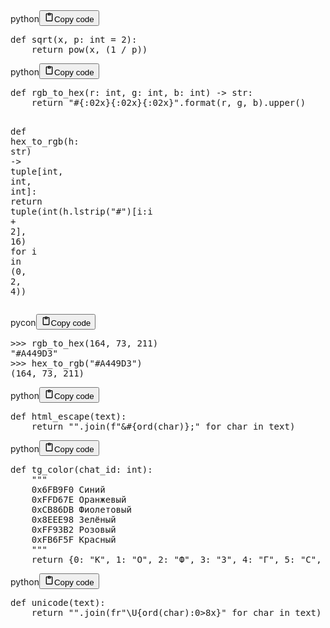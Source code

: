 <div class="code_element"><div class="lang_line"><text>python</text><button class="copy_code_button" onclick="CopyCode(this)"><svg style="width: 1.2em;height: 1.2em;" aria-hidden="true" xmlns="http://www.w3.org/2000/svg" fill="none" viewBox="0 0 24 24"><path stroke="currentColor" stroke-linecap="round" stroke-linejoin="round" stroke-width="2" d="M15 4h3a1 1 0 0 1 1 1v15a1 1 0 0 1-1 1H6a1 1 0 0 1-1-1V5a1 1 0 0 1 1-1h3m0 3h6m-5-4v4h4V3h-4Z"/></svg><text>Copy code</text></button></div><div class="code"><div class="highlight"><pre><span></span><span class="k">def</span> <span class="nf">sqrt</span><span class="p">(</span><span class="n">x</span><span class="p">,</span> <span class="n">p</span><span class="p">:</span> <span class="nb">int</span> <span class="o">=</span> <span class="mi">2</span><span class="p">):</span>
    <span class="k">return</span> <span class="nb">pow</span><span class="p">(</span><span class="n">x</span><span class="p">,</span> <span class="p">(</span><span class="mi">1</span> <span class="o">/</span> <span class="n">p</span><span class="p">))</span>
</pre></div></div></div>
<div class="code_element"><div class="lang_line"><text>python</text><button class="copy_code_button" onclick="CopyCode(this)"><svg style="width: 1.2em;height: 1.2em;" aria-hidden="true" xmlns="http://www.w3.org/2000/svg" fill="none" viewBox="0 0 24 24"><path stroke="currentColor" stroke-linecap="round" stroke-linejoin="round" stroke-width="2" d="M15 4h3a1 1 0 0 1 1 1v15a1 1 0 0 1-1 1H6a1 1 0 0 1-1-1V5a1 1 0 0 1 1-1h3m0 3h6m-5-4v4h4V3h-4Z"/></svg><text>Copy code</text></button></div><div class="code"><div class="highlight"><pre><span></span><span class="k">def</span> <span class="nf">rgb_to_hex</span><span class="p">(</span><span class="n">r</span><span class="p">:</span> <span class="nb">int</span><span class="p">,</span> <span class="n">g</span><span class="p">:</span> <span class="nb">int</span><span class="p">,</span> <span class="n">b</span><span class="p">:</span> <span class="nb">int</span><span class="p">)</span> <span class="o">-&gt;</span> <span class="nb">str</span><span class="p">:</span>
    <span class="k">return</span> <span class="s2">&quot;#</span><span class="si">{:02x}{:02x}{:02x}</span><span class="s2">&quot;</span><span class="o">.</span><span class="n">format</span><span class="p">(</span><span class="n">r</span><span class="p">,</span> <span class="n">g</span><span class="p">,</span> <span class="n">b</span><span class="p">)</span><span class="o">.</span><span class="n">upper</span><span class="p">()</span>

<span class="k">def</span> <span class="nf">hex_to_rgb</span><span class="p">(</span><span class="n">h</span><span class="p">:</span> <span class="nb">str</span><span class="p">)</span> <span class="o">-&gt;</span> <span class="nb">tuple</span><span class="p">[</span><span class="nb">int</span><span class="p">,</span> <span class="nb">int</span><span class="p">,</span> <span class="nb">int</span><span class="p">]:</span>
    <span class="k">return</span> <span class="nb">tuple</span><span class="p">(</span><span class="nb">int</span><span class="p">(</span><span class="n">h</span><span class="o">.</span><span class="n">lstrip</span><span class="p">(</span><span class="s2">&quot;#&quot;</span><span class="p">)[</span><span class="n">i</span><span class="p">:</span><span class="n">i</span> <span class="o">+</span> <span class="mi">2</span><span class="p">],</span> <span class="mi">16</span><span class="p">)</span> <span class="k">for</span> <span class="n">i</span> <span class="ow">in</span> <span class="p">(</span><span class="mi">0</span><span class="p">,</span> <span class="mi">2</span><span class="p">,</span> <span class="mi">4</span><span class="p">))</span>
</pre></div></div></div>
<div class="code_element"><div class="lang_line"><text>pycon</text><button class="copy_code_button" onclick="CopyCode(this)"><svg style="width: 1.2em;height: 1.2em;" aria-hidden="true" xmlns="http://www.w3.org/2000/svg" fill="none" viewBox="0 0 24 24"><path stroke="currentColor" stroke-linecap="round" stroke-linejoin="round" stroke-width="2" d="M15 4h3a1 1 0 0 1 1 1v15a1 1 0 0 1-1 1H6a1 1 0 0 1-1-1V5a1 1 0 0 1 1-1h3m0 3h6m-5-4v4h4V3h-4Z"/></svg><text>Copy code</text></button></div><div class="code"><div class="highlight"><pre><span></span><span class="unselectable"><span class="o">&gt;&gt;&gt;</span> </span><span class="n">rgb_to_hex</span><span class="p">(</span><span class="mi">164</span><span class="p">,</span> <span class="mi">73</span><span class="p">,</span> <span class="mi">211</span><span class="p">)</span>
<span class="unselectable"><span class="go">&quot;#A449D3&quot;</span>
<span class="o">&gt;&gt;&gt; </span></span><span class="n">hex_to_rgb</span><span class="p">(</span><span class="s2">&quot;#A449D3&quot;</span><span class="p">)</span>
<span class="unselectable"><span class="go">(164, 73, 211)</span>
</span></pre></div></div></div>
<div class="code_element"><div class="lang_line"><text>python</text><button class="copy_code_button" onclick="CopyCode(this)"><svg style="width: 1.2em;height: 1.2em;" aria-hidden="true" xmlns="http://www.w3.org/2000/svg" fill="none" viewBox="0 0 24 24"><path stroke="currentColor" stroke-linecap="round" stroke-linejoin="round" stroke-width="2" d="M15 4h3a1 1 0 0 1 1 1v15a1 1 0 0 1-1 1H6a1 1 0 0 1-1-1V5a1 1 0 0 1 1-1h3m0 3h6m-5-4v4h4V3h-4Z"/></svg><text>Copy code</text></button></div><div class="code"><div class="highlight"><pre><span></span><span class="k">def</span> <span class="nf">html_escape</span><span class="p">(</span><span class="n">text</span><span class="p">):</span>
    <span class="k">return</span> <span class="s2">&quot;&quot;</span><span class="o">.</span><span class="n">join</span><span class="p">(</span><span class="sa">f</span><span class="s2">&quot;&amp;#</span><span class="si">{</span><span class="nb">ord</span><span class="p">(</span><span class="n">char</span><span class="p">)</span><span class="si">}</span><span class="s2">;&quot;</span> <span class="k">for</span> <span class="n">char</span> <span class="ow">in</span> <span class="n">text</span><span class="p">)</span>
</pre></div></div></div>
<div class="code_element"><div class="lang_line"><text>python</text><button class="copy_code_button" onclick="CopyCode(this)"><svg style="width: 1.2em;height: 1.2em;" aria-hidden="true" xmlns="http://www.w3.org/2000/svg" fill="none" viewBox="0 0 24 24"><path stroke="currentColor" stroke-linecap="round" stroke-linejoin="round" stroke-width="2" d="M15 4h3a1 1 0 0 1 1 1v15a1 1 0 0 1-1 1H6a1 1 0 0 1-1-1V5a1 1 0 0 1 1-1h3m0 3h6m-5-4v4h4V3h-4Z"/></svg><text>Copy code</text></button></div><div class="code"><div class="highlight"><pre><span></span><span class="k">def</span> <span class="nf">tg_color</span><span class="p">(</span><span class="n">chat_id</span><span class="p">:</span> <span class="nb">int</span><span class="p">):</span>
<span class="w">    </span><span class="sd">&quot;&quot;&quot;</span>
<span class="sd">    0x6FB9F0 Синий</span>
<span class="sd">    0xFFD67E Оранжевый</span>
<span class="sd">    0xCB86DB Фиолетовый</span>
<span class="sd">    0x8EEE98 Зелёный</span>
<span class="sd">    0xFF93B2 Розовый</span>
<span class="sd">    0xFB6F5F Красный</span>
<span class="sd">    &quot;&quot;&quot;</span>
    <span class="k">return</span> <span class="p">{</span><span class="mi">0</span><span class="p">:</span> <span class="s2">&quot;К&quot;</span><span class="p">,</span> <span class="mi">1</span><span class="p">:</span> <span class="s2">&quot;О&quot;</span><span class="p">,</span> <span class="mi">2</span><span class="p">:</span> <span class="s2">&quot;Ф&quot;</span><span class="p">,</span> <span class="mi">3</span><span class="p">:</span> <span class="s2">&quot;З&quot;</span><span class="p">,</span> <span class="mi">4</span><span class="p">:</span> <span class="s2">&quot;Г&quot;</span><span class="p">,</span> <span class="mi">5</span><span class="p">:</span> <span class="s2">&quot;С&quot;</span><span class="p">,</span> <span class="mi">6</span><span class="p">:</span> <span class="s2">&quot;Р&quot;</span><span class="p">}[</span><span class="nb">abs</span><span class="p">(</span><span class="n">chat_id</span><span class="p">)</span> <span class="o">%</span> <span class="mi">7</span><span class="p">]</span>
</pre></div></div></div>
<div class="code_element"><div class="lang_line"><text>python</text><button class="copy_code_button" onclick="CopyCode(this)"><svg style="width: 1.2em;height: 1.2em;" aria-hidden="true" xmlns="http://www.w3.org/2000/svg" fill="none" viewBox="0 0 24 24"><path stroke="currentColor" stroke-linecap="round" stroke-linejoin="round" stroke-width="2" d="M15 4h3a1 1 0 0 1 1 1v15a1 1 0 0 1-1 1H6a1 1 0 0 1-1-1V5a1 1 0 0 1 1-1h3m0 3h6m-5-4v4h4V3h-4Z"/></svg><text>Copy code</text></button></div><div class="code"><div class="highlight"><pre><span></span><span class="k">def</span> <span class="nf">unicode</span><span class="p">(</span><span class="n">text</span><span class="p">):</span>
    <span class="k">return</span> <span class="s2">&quot;&quot;</span><span class="o">.</span><span class="n">join</span><span class="p">(</span><span class="sa">fr</span><span class="s2">&quot;\U</span><span class="si">{</span><span class="nb">ord</span><span class="p">(</span><span class="n">char</span><span class="p">)</span><span class="si">:</span><span class="s2">0&gt;8x</span><span class="si">}</span><span class="s2">&quot;</span> <span class="k">for</span> <span class="n">char</span> <span class="ow">in</span> <span class="n">text</span><span class="p">)</span>
</pre></div></div></div>